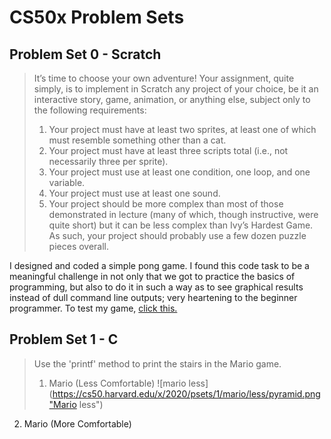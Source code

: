 # CS50x Problem Sets

## Problem Set 0 - Scratch

>It’s time to choose your own adventure! Your assignment, quite simply, is to implement in Scratch any project of your choice, be it an interactive story, game, animation, or anything else, subject only to the following requirements:
>1. Your project must have at least two sprites, at least one of which must resemble something other than a cat.
>2. Your project must have at least three scripts total (i.e., not necessarily three per sprite).
>3. Your project must use at least one condition, one loop, and one variable.
>4. Your project must use at least one sound.
>5. Your project should be more complex than most of those demonstrated in lecture (many of which, though instructive, were quite short) but it can be less complex than Ivy’s Hardest Game. As such, your project should probably use a few dozen puzzle pieces overall.

I designed and coded a simple pong game. I found this code task to be a meaningful challenge in not only that we got to practice the basics of programming, but also to do it in such a way as to see graphical results instead of dull command line outputs; very heartening to the beginner programmer. To test my game, [click this.](https://scratch.mit.edu/projects/329801606/)

## Problem Set 1 - C

> Use the 'printf' method to print the stairs in the Mario game.
>1. Mario (Less Comfortable)
>![mario less](https://cs50.harvard.edu/x/2020/psets/1/mario/less/pyramid.png"Mario less")

2. Mario (More Comfortable)
